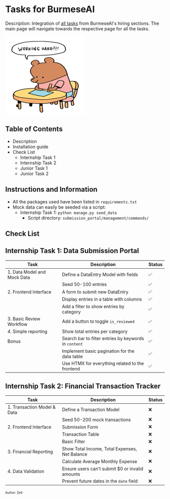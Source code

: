 # Tasks for BurmeseAI
Description: Integration of  [all tasks](https://github.com/Burmese-AI/hiring) from BurmeseAI's hiring sections. The main page will navigate towards the respective page for all the tasks.

<img src="trying_hard.gif" width="250" height="250">

## Table of Contents
* Description
* Installation guide
* Check List
    * Internship Task 1
    * Internship Task 2
    * Junior Task 1
    * Junior Task 2

## Instructions and Information
* All the packages used have been listed in `requirements.txt`
* Mock data can easily be seeded via a script:
    * Internship Task 1: `python manage.py seed_data`
        * Script directory: `submission_portal/management/commands/`


## Check List
## Internship Task 1: Data Submission Portal
| Task | Description | Status | 
| ---- | ----------- | ------ | 
| 1. Data Model and Mock Data| Define a DataEntry Model with fields | ✅ | 
| | Seed 50-100 entries |✅ | 
| 2. Frontend Interface | A form to submit new DataEntry | ✅ | 
| | Display entries in a table with columns | ✅ | 
| | Add a filter to show entries by category | ✅ | 
| 3. Basic Review Workflow | Add a button to toggle `is_reviewed` |✅|
| 4. Simple reporting | Show total entries per category |✅|
| Bonus | Search bar to filter entries by keywords in `content` | ✅|
| | Implement basic pagination for the data table | ✅ | 
| | Use HTMX for everything related to the frontend |✅|
## Internship Task 2: Financial Transaction Tracker
| Task | Description | Status |
| ---- | ----------- | ------ |
| 1. Transaction Model & Data | Define a Transaction Model | ❌ |
| | Seed 50-200 mock transactions | ❌|
| 2. Frontend Interface | Submission Form | ❌|
| | Transaction Table | ❌|
| | Basic Filter | ❌|
| 3. Financial Reporting | Show Total Income, Total Expenses, Net Balance | ❌|
| | Calculate Average Monthly Expense | ❌|
| 4. Data Validation | Ensure users can't submit $0 or invalid amounts | ❌|
| | Prevent future dates in the `date` field | ❌|

<sub><sup> Author: Zett </sup></sub>